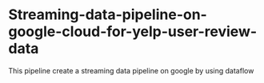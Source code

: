 # Streaming-data-pipeline-on-google-cloud-for-yelp-user-review-data
This pipeline create a streaming data pipeline on google by using dataflow
